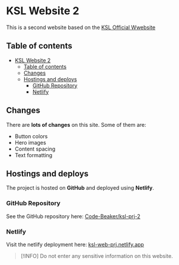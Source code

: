 # KSL Website 2

This is a second website based on the [KSL Official Wwebsite](https://ksl-web-prj.netlify.app/)

## Table of contents

- [KSL Website 2](#ksl-website-2)
  - [Table of contents](#table-of-contents)
  - [Changes](#changes)
  - [Hostings and deploys](#hostings-and-deploys)
    - [GitHub Repository](#github-repository)
    - [Netlify](#netlify)

## Changes

There are **lots of changes** on this site.
Some of them are:

- Button colors
- Hero images
- Content spacing
- Text formatting

## Hostings and deploys

The project is hosted on **GitHub** and deployed using **Netlify**.

### GitHub Repository

See the GitHub repository here:
[Code-Beaker/ksl-prj-2](https://github.com/Code-Beaker/ksl-prj-2)

### Netlify

Visit the netlify deployment here:
[ksl-web-prj.netlify.app](https://stellar-kulfi-11151e.netlify.app/contact)

> [!INFO]
> Do not enter any sensitive information on this website.
